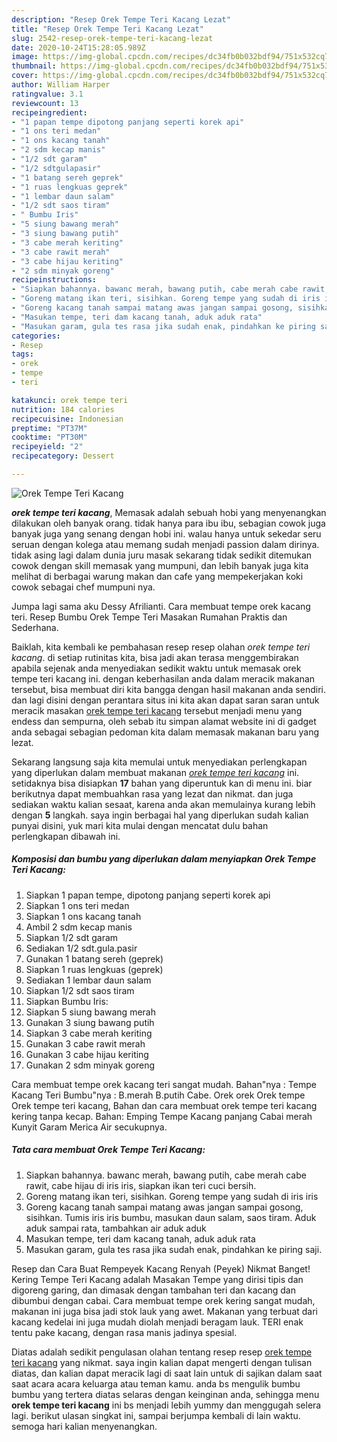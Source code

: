 ```yaml
---
description: "Resep Orek Tempe Teri Kacang Lezat"
title: "Resep Orek Tempe Teri Kacang Lezat"
slug: 2542-resep-orek-tempe-teri-kacang-lezat
date: 2020-10-24T15:28:05.989Z
image: https://img-global.cpcdn.com/recipes/dc34fb0b032bdf94/751x532cq70/orek-tempe-teri-kacang-foto-resep-utama.jpg
thumbnail: https://img-global.cpcdn.com/recipes/dc34fb0b032bdf94/751x532cq70/orek-tempe-teri-kacang-foto-resep-utama.jpg
cover: https://img-global.cpcdn.com/recipes/dc34fb0b032bdf94/751x532cq70/orek-tempe-teri-kacang-foto-resep-utama.jpg
author: William Harper
ratingvalue: 3.1
reviewcount: 13
recipeingredient:
- "1 papan tempe dipotong panjang seperti korek api"
- "1 ons teri medan"
- "1 ons kacang tanah"
- "2 sdm kecap manis"
- "1/2 sdt garam"
- "1/2 sdtgulapasir"
- "1 batang sereh geprek"
- "1 ruas lengkuas geprek"
- "1 lembar daun salam"
- "1/2 sdt saos tiram"
- " Bumbu Iris"
- "5 siung bawang merah"
- "3 siung bawang putih"
- "3 cabe merah keriting"
- "3 cabe rawit merah"
- "3 cabe hijau keriting"
- "2 sdm minyak goreng"
recipeinstructions:
- "Siapkan bahannya. bawanc merah, bawang putih, cabe merah cabe rawit, cabe hijau di iris iris, siapkan ikan teri cuci bersih."
- "Goreng matang ikan teri, sisihkan. Goreng tempe yang sudah di iris iris"
- "Goreng kacang tanah sampai matang awas jangan sampai gosong, sisihkan. Tumis iris iris bumbu, masukan daun salam, saos tiram. Aduk aduk sampai rata, tambahkan air aduk aduk"
- "Masukan tempe, teri dam kacang tanah, aduk aduk rata"
- "Masukan garam, gula tes rasa jika sudah enak, pindahkan ke piring saji."
categories:
- Resep
tags:
- orek
- tempe
- teri

katakunci: orek tempe teri 
nutrition: 184 calories
recipecuisine: Indonesian
preptime: "PT37M"
cooktime: "PT30M"
recipeyield: "2"
recipecategory: Dessert

---
```



![Orek Tempe Teri Kacang](https://img-global.cpcdn.com/recipes/dc34fb0b032bdf94/751x532cq70/orek-tempe-teri-kacang-foto-resep-utama.jpg)

<b><i>orek tempe teri kacang</i></b>, Memasak adalah sebuah hobi yang menyenangkan dilakukan oleh banyak orang. tidak hanya para ibu ibu, sebagian cowok juga banyak juga yang senang dengan hobi ini. walau hanya untuk sekedar seru seruan dengan kolega atau memang sudah menjadi passion dalam dirinya. tidak asing lagi dalam dunia juru masak sekarang tidak sedikit ditemukan cowok dengan skill memasak yang mumpuni, dan lebih banyak juga kita melihat di berbagai warung makan dan cafe yang mempekerjakan koki cowok sebagai chef mumpuni nya.

Jumpa lagi sama aku Dessy Afrilianti. Cara membuat tempe orek kacang teri. Resep Bumbu Orek Tempe Teri Masakan Rumahan Praktis dan Sederhana.

Baiklah, kita kembali ke pembahasan resep resep olahan <i>orek tempe teri kacang</i>. di setiap rutinitas kita, bisa jadi akan terasa menggembirakan apabila sejenak anda menyediakan sedikit waktu untuk memasak orek tempe teri kacang ini. dengan keberhasilan anda dalam meracik makanan tersebut, bisa membuat diri kita bangga dengan hasil makanan anda sendiri. dan lagi disini dengan perantara situs ini kita akan dapat saran saran untuk meracik masakan <u>orek tempe teri kacang</u> tersebut menjadi menu yang endess dan sempurna, oleh sebab itu simpan alamat website ini di gadget anda sebagai sebagian pedoman kita dalam memasak makanan baru yang lezat.


Sekarang langsung saja kita memulai untuk menyediakan perlengkapan yang diperlukan dalam membuat makanan <u><i>orek tempe teri kacang</i></u> ini. setidaknya bisa disiapkan <b>17</b> bahan yang diperuntuk kan di menu ini. biar berikutnya dapat membuahkan rasa yang lezat dan nikmat. dan juga sediakan waktu kalian sesaat, karena anda akan memulainya kurang lebih dengan <b>5</b> langkah. saya ingin berbagai hal yang diperlukan sudah kalian punyai disini, yuk mari kita mulai dengan mencatat dulu bahan perlengkapan dibawah ini.

<!--inarticleads1-->

##### Komposisi dan bumbu yang diperlukan dalam menyiapkan Orek Tempe Teri Kacang:

1. Siapkan 1 papan tempe, dipotong panjang seperti korek api
1. Siapkan 1 ons teri medan
1. Siapkan 1 ons kacang tanah
1. Ambil 2 sdm kecap manis
1. Siapkan 1/2 sdt garam
1. Sediakan 1/2 sdt.gula.pasir
1. Gunakan 1 batang sereh (geprek)
1. Siapkan 1 ruas lengkuas (geprek)
1. Sediakan 1 lembar daun salam
1. Siapkan 1/2 sdt saos tiram
1. Siapkan  Bumbu Iris:
1. Siapkan 5 siung bawang merah
1. Gunakan 3 siung bawang putih
1. Siapkan 3 cabe merah keriting
1. Gunakan 3 cabe rawit merah
1. Gunakan 3 cabe hijau keriting
1. Gunakan 2 sdm minyak goreng


Cara membuat tempe orek kacang teri sangat mudah. Bahan&#34;nya : Tempe Kacang Teri Bumbu&#34;nya : B.merah B.putih Cabe. Orek orek Orek tempe Orek tempe teri kacang, Bahan dan cara membuat orek tempe teri kacang kering tanpa kecap. Bahan: Emping Tempe Kacang panjang Cabai merah Kunyit Garam Merica Air secukupnya. 

<!--inarticleads2-->

##### Tata cara membuat Orek Tempe Teri Kacang:

1. Siapkan bahannya. bawanc merah, bawang putih, cabe merah cabe rawit, cabe hijau di iris iris, siapkan ikan teri cuci bersih.
1. Goreng matang ikan teri, sisihkan. Goreng tempe yang sudah di iris iris
1. Goreng kacang tanah sampai matang awas jangan sampai gosong, sisihkan. Tumis iris iris bumbu, masukan daun salam, saos tiram. Aduk aduk sampai rata, tambahkan air aduk aduk
1. Masukan tempe, teri dam kacang tanah, aduk aduk rata
1. Masukan garam, gula tes rasa jika sudah enak, pindahkan ke piring saji.


Resep dan Cara Buat Rempeyek Kacang Renyah (Peyek) Nikmat Banget! Kering Tempe Teri Kacang adalah Masakan Tempe yang dirisi tipis dan digoreng garing, dan dimasak dengan tambahan teri dan kacang dan dibumbui dengan cabai. Cara membuat tempe orek kering sangat mudah, makanan ini juga bisa jadi stok lauk yang awet. Makanan yang terbuat dari kacang kedelai ini juga mudah diolah menjadi beragam lauk. TERI enak tentu pake kacang, dengan rasa manis jadinya spesial. 

Diatas adalah sedikit pengulasan olahan tentang resep resep <u>orek tempe teri kacang</u> yang nikmat. saya ingin kalian dapat mengerti dengan tulisan diatas, dan kalian dapat meracik lagi di saat lain untuk di sajikan dalam saat saat acara acara keluarga atau teman kamu. anda bs mengulik bumbu bumbu yang tertera diatas selaras dengan keinginan anda, sehingga menu <b>orek tempe teri kacang</b> ini bs menjadi lebih yummy dan menggugah selera lagi. berikut ulasan singkat ini, sampai berjumpa kembali di lain waktu. semoga hari kalian menyenangkan.
